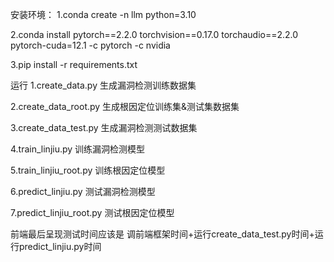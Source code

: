 安装环境：
1.conda create -n llm python=3.10

2.conda install pytorch==2.2.0 torchvision==0.17.0 torchaudio==2.2.0 pytorch-cuda=12.1 -c pytorch -c nvidia

3.pip install -r requirements.txt

运行
1.create_data.py 生成漏洞检测训练数据集

2.create_data_root.py 生成根因定位训练集&测试集数据集

3.create_data_test.py 生成漏洞检测测试数据集

4.train_linjiu.py 训练漏洞检测模型

5.train_linjiu_root.py 训练根因定位模型

6.predict_linjiu.py 测试漏洞检测模型

7.predict_linjiu_root.py 测试根因定位模型


前端最后呈现测试时间应该是  调前端框架时间+运行create_data_test.py时间+运行predict_linjiu.py时间
